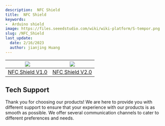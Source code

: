```yaml
---
description:  NFC Shield
title:  NFC Shield
keywords:
-  Arduino shield
image: https://files.seeedstudio.com/wiki/wiki-platform/S-tempor.png
slug: /NFC_Shield
last_update:
  date: 2/16/2023
  author: jianjing Huang
---
```

<!-- ---
name:  NFC Shield
category: Discontinued
bzurl:
oldwikiname: NFC_Shield
prodimagename:
bzprodimageurl:
surveyurl: https://www.research.net/r/NFC-Shield
sku:
tags:
--- -->

|![](https://files.seeedstudio.com/wiki/NFC_Shield/img/NFC_Shield1.bmp)|![](https://files.seeedstudio.com/wiki/NFC_Shield/img/NFCshield.jpg)|
|---|---|
|[NFC Shield V1.0](https://wiki.seeedstudio.com/NFC_Shield_V1.0/) |[NFC Shield V2.0](https://wiki.seeedstudio.com/NFC_Shield_V2.0/) |

## Tech Support

Thank you for choosing our products! We are here to provide you with different support to ensure that your experience with our products is as smooth as possible. We offer several communication channels to cater to different preferences and needs.

<div class="button_tech_support_container">
<a href="https://forum.seeedstudio.com/" class="button_forum"></a> 
<a href="https://www.seeedstudio.com/contacts" class="button_email"></a>
</div>

<div class="button_tech_support_container">
<a href="https://discord.gg/eWkprNDMU7" class="button_discord"></a> 
<a href="https://github.com/Seeed-Studio/wiki-documents/discussions/69" class="button_discussion"></a>
</div>
